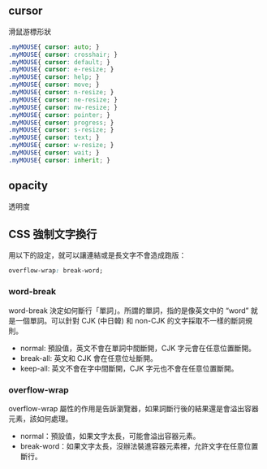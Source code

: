 
## cursor
滑鼠游標形狀
```css
.myMOUSE{ cursor: auto; }
.myMOUSE{ cursor: crosshair; }
.myMOUSE{ cursor: default; }
.myMOUSE{ cursor: e-resize; }
.myMOUSE{ cursor: help; }
.myMOUSE{ cursor: move; }
.myMOUSE{ cursor: n-resize; }
.myMOUSE{ cursor: ne-resize; }
.myMOUSE{ cursor: nw-resize; }
.myMOUSE{ cursor: pointer; }
.myMOUSE{ cursor: progress; }
.myMOUSE{ cursor: s-resize; }
.myMOUSE{ cursor: text; }
.myMOUSE{ cursor: w-resize; }
.myMOUSE{ cursor: wait; }
.myMOUSE{ cursor: inherit; }
```
## opacity
透明度

## CSS 強制文字換行
用以下的設定，就可以讓連結或是長文字不會造成跑版：
```css 
overflow-wrap: break-word;
```
### word-break
word-break 決定如何斷行「單詞」。所謂的單詞，指的是像英文中的 “word” 就是一個單詞。可以針對 CJK (中日韓) 和 non-CJK 的文字採取不一樣的斷詞規則。

- normal: 預設值，英文不會在單詞中間斷開，CJK 字元會在任意位置斷開。
- break-all: 英文和 CJK 會在任意位址斷開。
- keep-all: 英文不會在字中間斷開，CJK 字元也不會在任意位置斷開。

### overflow-wrap
overflow-wrap 屬性的作用是告訴瀏覽器，如果詞斷行後的結果還是會溢出容器元素，該如何處理。

- normal：預設值，如果文字太長，可能會溢出容器元素。
- break-word：如果文字太長，沒辦法裝進容器元素裡，允許文字在任意位置斷行。
